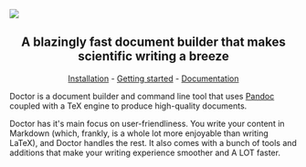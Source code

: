 ![](https://raw.githubusercontent.com/kmaasrud/kodb/rewrite-in-go/docs/assets/card_header.png)

<h2 align="center">A blazingly fast document builder that makes scientific writing a breeze</h2>

<p align="center"><a href="https://www.kmaasrud.com/doctor/install">Installation</a> - <a href="https://www.kmaasrud.com/doctor/docs">Getting started</a> - <a href="https://www.kmaasrud.com/doctor/docs">Documentation</a></p>

Doctor is a document builder and command line tool that uses [Pandoc](https://pandoc.org) coupled with a TeX engine to produce high-quality documents.

Doctor has it's main focus on user-friendliness. You write your content in Markdown (which, frankly, is a whole lot more enjoyable than writing LaTeX), and Doctor handles the rest. It also comes with a bunch of tools and additions that make your writing experience smoother and A LOT faster.
